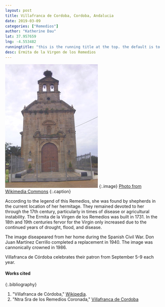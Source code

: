 ```yaml
---
layout: post
title: Villafranca de Cordoba, Cordoba, Andalucia
date: 2019-03-09
categories: ["Remedios"]
author: "Katherine Dau"
lat: 37.957659
lng: -4.553482
runningtitle: "this is the running title at the top. the default is to display the site title, so to activate the running title you will need to uncomment in the post.html layout"
desc: Ermita de la Virgen de los Remedios
---
```

![Ermita de la Virgen de los Remedios](images/villafranca-rem.jpg)
   {:.image}
[Photo from Wikimedia Commons](https://commons.wikimedia.org/wiki/File:RemediosvillafrancacordobaWK.jpg)
   {:.caption}

According to the legend of this Remedios, she was found by shepherds in the current location of her hermitage. They remained devoted to her through the 17th century, particularly in times of disease or agricultural instability. The Ermita de la Virgen de los Remedios was built in 1731. In the 18th and 19th centuries fervor for the Virgin only increased due to the continued years of drought, flood, and disease.

The image diseapeared from her home during the Spanish Civil War. Don Juan Martínez Cerrillo completed a replacement in 1940. The image was cannonically crowned in 1986.

Villafranca de Córdoba celebrates their patron from September 5-9 each year.

#### Works cited

{:.bibliography}
1. "Villafranca de Córdoba," [Wikipedia](https://es.wikipedia.org/wiki/Villafranca_de_C%C3%B3rdoba).
2. "Ntra Sra de los Remedios Coronada," [Villafranca de Cordoba](https://www.villafrancadecordoba.es/turismo/fiestas/virgen_de_los_remedios)

